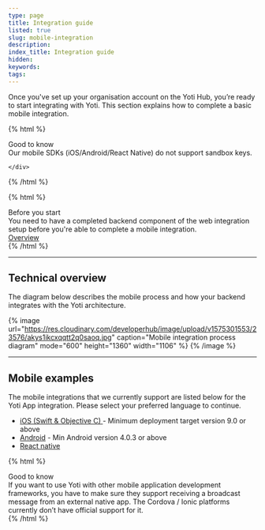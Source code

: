 ```yaml
---
type: page
title: Integration guide
listed: true
slug: mobile-integration
description: 
index_title: Integration guide
hidden: 
keywords: 
tags: 
---
```


Once you've set up your organisation account on the Yoti Hub, you’re ready to start integrating with Yoti. This section explains how to complete a basic mobile integration.

{% html %}
<div class="alert-GTK">
    <div class="alert-title" id="GTK">
        Good to know
    </div>
    <div class="alert-text">
Our mobile SDKs (iOS/Android/React Native) do not support sandbox keys.    </div>
    <div class="alert-links"> 
      
    </div>
</div>
{% /html %}

{% html %}
<div class="alert-BYS">
   <div class="alert-title" id="BYS">
      Before you start
   </div>
   <div class="alert-text" >
      You need to have a completed backend component of the web integration setup before you're able to complete a mobile integration.
   </div>
   <div class="alert-links"> 
         <a  target="_self" href="https://developers.yoti.com/digital-id/integration-guide">Overview</a>
   </div>
</div>
{% /html %}

---

## Technical overview

The diagram below describes the mobile process and how your backend integrates with the Yoti architecture.

{% image url="https://res.cloudinary.com/developerhub/image/upload/v1575301553/23576/akys1ikcxqqtt2q0saoq.jpg" caption="Mobile integration process diagram" mode="600" height="1360" width="1106" %}
{% /image %}

---

## Mobile examples

The mobile integrations that we currently support are listed below for the Yoti App integration. Please select your preferred language to continue.

- [iOS (Swift & Objective C) ](https://github.com/getyoti/ios-sdk-button)- Minimum deployment target version 9.0 or above
- [Android](https://github.com/getyoti/android-sdk-button) - Min Android version 4.0.3 or above
- [React native](https://github.com/getyoti/react-native-sdk-button)

{% html %}
<div class="alert-GTK">
    <div class="alert-title" id="GTK">
        Good to know
    </div>
    <div class="alert-text">
If you want to use Yoti with other mobile application development frameworks, you have to make sure they support receiving a broadcast message from an external native app. The Cordova / Ionic platforms currently don’t have official support for it.
    </div>
</div>
{% /html %}